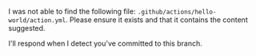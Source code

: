 I was not able to find the following file: `.github/actions/hello-world/action.yml`. Please ensure it exists and that it contains the content suggested. 

I'll respond when I detect you've committed to this branch. 